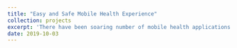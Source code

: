 ```yaml
---
title: "Easy and Safe Mobile Health Experience"
collection: projects
excerpt: 'There have been soaring number of mobile health applications available for ordinary people. However, the usability and inproper guidance could result in suboptimal performance, if worse, misdiagnosis. To minimize human error in self-diagnosis, I have been building an smartphone application to guide users to perform the task correctly in real-time using computer vision. I am also exploring a way to check sensor input (e.g., image, audio, accelerometer) is compatible for machine learning models to perform at its best.'
date: 2019-10-03
---
```

